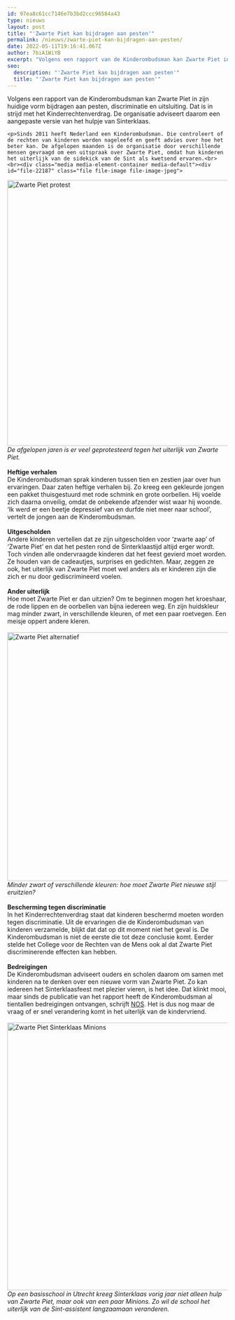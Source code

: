 ```yaml
---
id: 97ea8c61cc7146e7b3bd2ccc96584a43
type: nieuws
layout: post
title: "'Zwarte Piet kan bijdragen aan pesten'"
permalink: /nieuws/zwarte-piet-kan-bijdragen-aan-pesten/
date: 2022-05-11T19:16:41.067Z
author: 7biA1WiYB
excerpt: "Volgens een rapport van de Kinderombudsman kan Zwarte Piet in zijn huidige vorm bijdragen aan pesten, discriminatie en uitsluiting. Dat is in strijd met het Kinderrechtenverdrag. De organisatie adviseert daarom een aangepaste versie van het hulpje van Sinterklaas.  "
seo:
  description: "'Zwarte Piet kan bijdragen aan pesten'"
  title: "'Zwarte Piet kan bijdragen aan pesten'"
---
```

Volgens een rapport van de Kinderombudsman kan Zwarte Piet in zijn huidige vorm bijdragen aan pesten, discriminatie en uitsluiting. Dat is in strijd met het Kinderrechtenverdrag. De organisatie adviseert daarom een aangepaste versie van het hulpje van Sinterklaas.  

    <p>Sinds 2011 heeft Nederland een Kinderombudsman. Die controleert of de rechten van kinderen worden nageleefd en geeft advies over hoe het beter kan. De afgelopen maanden is de organisatie door verschillende mensen gevraagd om een uitspraak over Zwarte Piet, omdat hun kinderen het uiterlijk van de sidekick van de Sint als kwetsend ervaren.<br><br><div class="media media-element-container media-default"><div id="file-22187" class="file file-image file-image-jpeg">

        
  
  <div class="content">
    <img alt="Zwarte Piet protest" title="Foto ANP" height="606" width="850" class="media-element file-default" src="https://7dagen.netlify.app/sites/default/files/Zwarte%20Piet%20protest%20ANP-35098987%207D.jpg">  </div>

  
</div>
</div><em>De afgelopen jaren is er veel geprotesteerd tegen het uiterlijk van Zwarte Piet.</em><br><br><strong>Heftige verhalen</strong><br>De Kinderombudsman sprak kinderen tussen tien en zestien jaar over hun ervaringen. Daar zaten heftige verhalen bij. Zo kreeg een gekleurde jongen een pakket thuisgestuurd met rode schmink en grote oorbellen. Hij voelde zich daarna onveilig, omdat de onbekende afzender wist waar hij woonde. ‘Ik werd er een beetje depressief van en durfde niet meer naar school’, vertelt de jongen aan de Kinderombudsman.<br><br><strong>Uitgescholden</strong><br>Andere kinderen vertellen dat ze zijn uitgescholden voor ‘zwarte aap’ of ‘Zwarte Piet’ en dat het pesten rond de Sinterklaastijd altijd erger wordt. Toch vinden alle ondervraagde kinderen dat het feest gevierd moet worden. Ze houden van de cadeautjes, surprises en gedichten. Maar, zeggen ze ook, het uiterlijk van Zwarte Piet moet wel anders als er kinderen zijn die zich er nu door gediscrimineerd voelen.<br><br><strong>Ander uiterlijk</strong><br>Hoe moet Zwarte Piet er dan uitzien? Om te beginnen mogen het kroeshaar, de rode lippen en de oorbellen van bijna iedereen weg. En zijn huidskleur mag minder zwart, in verschillende kleuren, of met een paar roetvegen. Een meisje oppert andere kleren.<br><br><div class="media media-element-container media-default"><div id="file-22188" class="file file-image file-image-jpeg">

        
  
  <div class="content">
    <img alt="Zwarte Piet alternatief " title="Foto ANP" height="567" width="850" class="media-element file-default" src="https://7dagen.netlify.app/sites/default/files/Zwarte%20Pieten%20alternatief%20ANP-27635353%207D.jpg">  </div>

  
</div>
</div><em>Minder zwart of verschillende kleuren: hoe moet Zwarte Piet nieuwe stijl eruitzien?</em><br><br><strong>Bescherming tegen discriminatie</strong><br>In het Kinderrechtenverdrag staat dat kinderen beschermd moeten worden tegen discriminatie. Uit de ervaringen die de Kinderombudsman van kinderen verzamelde, blijkt dat dat op dit moment niet het geval is. De Kinderombudsman is niet de eerste die tot deze conclusie komt. Eerder stelde het College voor de Rechten van de Mens ook al dat Zwarte Piet discriminerende effecten kan hebben.<br><br><strong>Bedreigingen</strong><br>De Kinderombudsman adviseert ouders en scholen daarom om samen met kinderen na te denken over een nieuwe vorm van Zwarte Piet. Zo kan iedereen het Sinterklaasfeest met plezier vieren, is het idee. Dat klinkt mooi, maar sinds de publicatie van het rapport heeft de Kinderombudsman al tientallen bedreigingen ontvangen, schrijft <a href="http://nos.nl/artikel/2135229-tientallen-bedreigingen-voor-kinderombudsman-om-zwarte-piet.html" target="_blank">NOS</a>. Het is dus nog maar de vraag of er snel verandering komt in het uiterlijk van de kindervriend.<br><br><div class="media media-element-container media-default"><div id="file-22189" class="file file-image file-image-jpeg">

        
  
  <div class="content">
    <img alt="Zwarte Piet Sinterklaas Minions" title="Foto ANP" height="610" width="850" class="media-element file-default" src="https://7dagen.netlify.app/sites/default/files/Zwarte%20Piet%20Sinterklaas%20Minions%20ANP-35294685%207D.jpg">  </div>

  
</div>
</div><em>Op een basisschool in Utrecht</em><em> kreeg Sinterklaas vorig jaar niet alleen hulp van Zwarte Piet, maar ook van een paar Minions. Zo wil de school het uiterlijk van de Sint-assistent langzaamaan veranderen. </em>  

